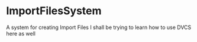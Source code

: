 # ImportFilesSystem
A system for creating Import Files
I shall be trying to learn how to use DVCS here as well
